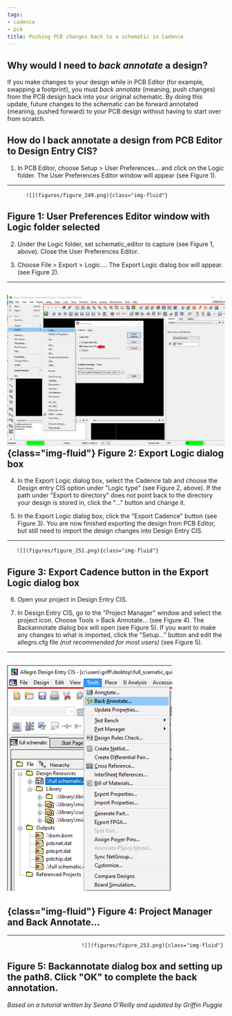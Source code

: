 ```yaml
---
tags:
- cadence
- pcb
title: Pushing PCB changes back to a schematic in Cadence
---
```


## Why would I need to *back annotate* a design?

If you make changes to your design while in PCB Editor (for example, swapping a footprint), you must *back annotate* (meaning, push changes) from the PCB design back into your original schematic. By doing this update, future changes to the schematic can be forward annotated (meaning, pushed forward) to your PCB design without having to start over from scratch.

## How do I back annotate a design from PCB Editor to Design Entry CIS?

1.  In PCB Editor, choose Setup > User Preferences... and click on the Logic folder. The User Preferences Editor window will appear (see Figure 1).

  ---------------------------------------------------------------------
          ![](figures/figure_249.png){class="img-fluid"}
   Figure 1: User Preferences Editor window with Logic folder selected
  ---------------------------------------------------------------------

2.  Under the Logic folder, set schematic_editor to capture (see Figure 1, above). Close the User Preferences Editor.

3.  Choose File > Export > Logic.... The Export Logic dialog box will appear. (see Figure 2).

  -------------------------------------------------------
   ![](figures/figure_250.png){class="img-fluid"}
             Figure 2: Export Logic dialog box
  -------------------------------------------------------

4.  In the Export Logic dialog box, select the Cadence tab and choose the Design entry CIS option under "Logic type" (see Figure 2, above). If the path under "Export to directory" does not point back to the directory your design is stored in, click the "..." button and change it.

5.  In the Export Logic dialog box, click the "Export Cadence" button (see Figure 3). You are now finished exporting the design from PCB Editor, but still need to import the design changes into Design Entry CIS.

  ----------------------------------------------------------------
       ![](figures/figure_251.png){class="img-fluid"}
   Figure 3: Export Cadence button in the Export Logic dialog box
  ----------------------------------------------------------------

6.  Open your project in Design Entry CIS.

7.  In Design Entry CIS, go to the "Project Manager" window and select the project icon. Choose Tools > Back Annotate... (see Figure 4). The Backannotate dialog box will open (see Figure 5). If you want to make any changes to what is imported, click the "Setup..." button and edit the allegro.cfg file *(not recommended for most users)* (see Figure 5).

  -------------------------------------------------------
   ![](figures/figure_252.png){class="img-fluid"}
      Figure 4: Project Manager and Back Annotate...
  -------------------------------------------------------

  ---------------------------------------------------------------------------------------------------------
                            ![](figures/figure_253.png){class="img-fluid"}
   Figure 5: Backannotate dialog box and setting up the path8. Click "OK" to complete the back annotation.
  ---------------------------------------------------------------------------------------------------------

*Based on a tutorial written by Seana O'Reilly and updated by Griffin Puggie*
